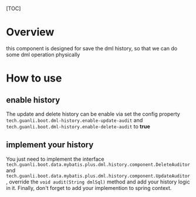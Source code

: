 [TOC]
# Overview
this component is designed for save the dml history, so that we can do some dml operation physically

# How to use
## enable history
The update and delete history can be enable via set the config property `tech.guanli.boot.dml-history.enable-update-audit` and `tech.guanli.boot.dml-history.enable-delete-audit` to **true**

## implement your history
You just need to implement the interface `tech.guanli.boot.data.mybatis.plus.dml.history.component.DeleteAuditor` and `tech.guanli.boot.data.mybatis.plus.dml.history.component.UpdateAuditor`, override the `void audit(String dmlSql)` method and add your history logic in it. Finally, don't forget to add your implemention to spring context.